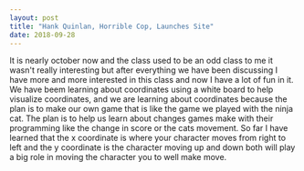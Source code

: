 ```yaml
---
layout: post
title: "Hank Quinlan, Horrible Cop, Launches Site"
date: 2018-09-28
---
```


   It is nearly october now and the class used to be an odd class to me it wasn't really interesting but after everything we have been discussing I have more and more interested in this class and now I have a lot of fun in it. We have beem learning about coordinates using a white board to help visualize coordinates, and we are learning about coordinates because the plan is to make our own game that is like the game we played with the ninja cat. The plan is to help us learn about changes games make with their programming like the change in score or the cats movement. So far I have learned that the x coordinate is where your character moves from right to left and the y coordinate is the character moving up and down both will play a big role in moving the character you to well make move.
